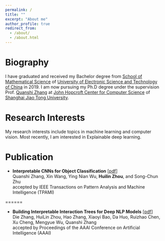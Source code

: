 ```yaml
---
permalink: /
title: ""
excerpt: "About me"
author_profile: true
redirect_from: 
  - /about/
  - /about.html
---
```


# Biography
I have graduated and received my Bachelor degree from [School of Mathematical Science](http://www.math.uestc.edu.cn/) of [University of Electronic Science and Technology of China](https://www.uestc.edu.cn/) in 2019. I am now pursuing my Ph.D degree under the supervision Prof. [Quanshi Zhang](http://qszhang.com/#) at [John Hopcroft Center for Computer Science](http://jhc.sjtu.edu.cn/) of [Shanghai Jiao Tong University](https://www.sjtu.edu.cn/).

# Research Interests
My research interests include topics in machine learning and computer vision.
Most recently, I am interested in Explainable deep learning.

Publication
======
* **Interpretable CNNs for Object Classification** \[[pdf](https://zhouhuilin116.github.io/files/PAMI2020_interpretableCNNs.pdf)\]<br>
    Quanshi Zhang, Xin Wang, Ying Nian Wu, **Huilin Zhou**, and Song-Chun Zhu<br>
    accepted by IEEE Transactions on Pattern Analysis and Machine Intelligence (TPAMI)

======
* **Building Interpretable Interaction Trees for Deep NLP Models** \[[pdf](https://zhouhuilin116.github.io/files/AAAI-63.ZhangD.pdf)\]<br>
    Die Zhang, HuiLin Zhou, Hao Zhang, Xiaoyi Bao, Da Huo, Ruizhao Chen, Xu Cheng, Mengyue Wu, Quanshi Zhang<br>
    accepted by Proceedings of the AAAI Conference on Artificial Intelligence (AAAI)
